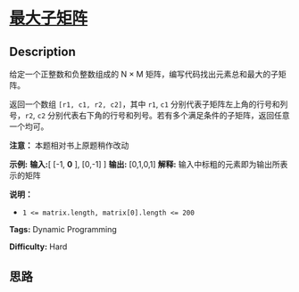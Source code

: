 # [最大子矩阵][title]

## Description

给定一个正整数和负整数组成的 N × M 矩阵，编写代码找出元素总和最大的子矩阵。

返回一个数组 `[r1, c1, r2, c2]`，其中 `r1`, `c1` 分别代表子矩阵左上角的行号和列号，`r2`, `c2`
分别代表右下角的行号和列号。若有多个满足条件的子矩阵，返回任意一个均可。

**注意：** 本题相对书上原题稍作改动

**示例:**
            **输入:**[       [-1, **0** ],       [0,-1]    ]    **输出:** [0,1,0,1]    **解释:** 输入中标粗的元素即为输出所表示的矩阵

**说明：**

  * `1 <= matrix.length, matrix[0].length <= 200`


**Tags:** Dynamic Programming

**Difficulty:** Hard

## 思路

[title]: https://leetcode-cn.com/problems/max-submatrix-lcci
